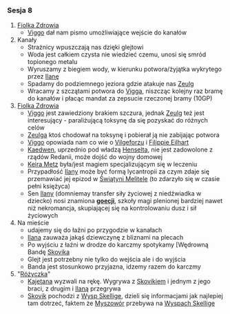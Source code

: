 ### Sesja 8
1. [Fiolka Zdrowia](#l_fiolka_zdrowia)
	* [Viggo](#p_viggo_regner) dał nam pismo umożliwiające wejście do kanałów
2. Kanały
	* Strażnicy wpuszczają nas dzięki glejtowi
	* Woda jest całkiem czysta nie wiedzieć czemu, unosi się smród topionego metalu
	* Wyruszamy z biegiem wody, w kierunku potwora/żyjątka wykrytego przez [Ilanę](#p_ilana)
	* Spadamy do podziemnego jeziora gdzie atakuje nas [Zeulg](#b_zeulg)
	* Wracamy z szczątami potwora do [Vigga](#p_viggo_regner), niszcząc kolejny raz bramę do kanałów i płacąc mandat za zepsucie rzeczonej bramy (10GP)
3. [Fiolka Zdrowia](#l_fiolka_zdrowia)
	* [Viggo](#p_viggo_regner) jest zawiedziony brakiem szczura, jednak [Zeulg](#b_zeulg) też jest interesujący - paraliżującą toksynę da się pozyskać do różnych celów
	* [Zeulga](#b_zeulg) ktoś chodował na toksynę i pobierał ją nie zabijając potwora
	* [Viggo](#p_viggo_regner) opowiada nam co wie o [Vilgeforzu](#p_vilgeforz) i [Filippie Eilhart](#p_filippa_eilhart)
	* [Kaedwen](#l_kaedwen), uprzednio pod władzą [Henselta](#p_krol_henselt), nie jest zadowolone z rządów Redanii, może dojść do wojny domowej
	* [Keira Metz](#p_keira_metz) była/jest magiem specjalizującym się w leczeniu
	* Przypadłość [Ilany](#p_ilana) może być formą lycantropii za czym zdaje się przemawiać jej epizod w [Świątyni Melitele](#l_smelitele) (to zdarzyło się w czasie pełni księżyca)
	* Sen [Ilany](#p_ilana) (domniemay transfer siły życiowej z niedźwiadka w dziecko) nosi znamiona [**goecji**](#r_goecja), szkoły magi plenionej bardziej nawet niż nekromancja, skupiającej się na kontrolowaniu dusz i sił życiowych
4. Na mieście
	* udajemy się do łaźni po przygodzie w kanałach
	* [Ilana](#p_ilana) zauważa jakąś dziewczynę z bliznami na plecach
	* Po wyjściu z łaźni w drodze do karczmy spotykamy [Wędrowną Bandę [Skovika](#p_wedrowna_banda_skovika)
	* Glejt jest potrzebny nie tylko do wejścia ale i do wyjścia
	* Banda jest stosunkowo przyjazna, idzemy razem do karczmy
5. "[Różyczka](#l_rozyczka)"
	* [Kajetana](#p_kajetan) wyzwali na rękę. Wygrywa z [Skovikiem](#p_skovik) i jednym z jego braci, z drugim i [Ilaną](#p_ilana) przegrywa
	* [Skovik](#p_skovik) pochodzi z [Wysp Skellige](#l_wyspy_skellige), dzieli się informacjami jak najlepiej tam dotrzeć, faktem że [Myszowór](#p_myszowor) przebywa na [Wyspach Skellige](#l_wyspy_skellige)